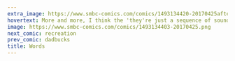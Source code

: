 ```yaml
---
extra_image: https://www.smbc-comics.com/comics/1493134420-20170425after.png
hovertext: More and more, I think the 'they're just a sequence of sounds' is one of the more pointless observations you can possibly make.
image: https://www.smbc-comics.com/comics/1493134403-20170425.png
next_comic: recreation
prev_comic: dadbucks
title: Words
---
```


